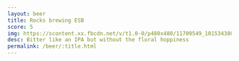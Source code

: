 ```yaml
---
layout: beer
title: Rocks brewing ESB
score: 5
img: https://scontent.xx.fbcdn.net/v/t1.0-0/p480x480/11709549_10153438036878745_3892385374192512736_n.jpg?oh=dff73a8537e172a6c80b9e5b160c7f0d&oe=583952B9
desc: Bitter like an IPA but without the floral hoppiness
permalink: /beer/:title.html
---
```

